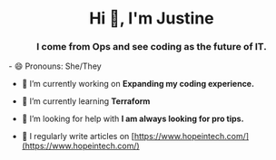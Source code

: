 <h1 align="center">Hi 👋, I'm Justine</h1>
<h3 align="center">I come from Ops and see coding as the future of IT.</h3>
- 😄 Pronouns: She/They

- 🔭 I’m currently working on **Expanding my coding experience.**

- 🌱 I’m currently learning **Terraform**

- 🤝 I’m looking for help with **I am always looking for pro tips.**

- 📝 I regularly write articles on [https://www.hopeintech.com/](https://www.hopeintech.com/)

<!--
**JustineCodes/JustineCodes** is a ✨ _special_ ✨ repository because its `README.md` (this file) appears on your GitHub profile.
- 👯 I’m looking to collaborate on ...
- 💬 Ask me about ...
- 📫 How to reach me: ...

- ⚡ Fun fact: ...
-->
